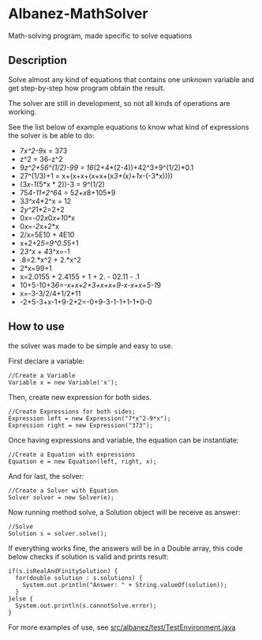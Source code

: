 # Albanez-MathSolver
Math-solving program, made specific to solve equations

## Description
Solve almost any kind of equations that contains one unknown variable and get step-by-step how program obtain the result.

The solver are still in development, so not all kinds of operations are working.

See the list below of example equations to know what kind of expressions the solver is be able to do:

* 7*x^2-9*x = 373
* z^2 = 36-z^2
* 9*z^2+56^(1/2)-99 = 16*(2+4*(2-4))+42^3+9^(1/2)*0.1
* 27^(1/3)+1 = x+(x+x+(x+x+(x*3+(x)+1*x-(-3*x))))
* (3*x-1*(5*x * 2))-3 = 9^(1/2)
* 75*4-11+2^6*4 = 5*2+x*8+105*9
* 3*3^x*4*2^x = 12
* 2*y^2*1*2=2+2	
* 0*x=-0*2*x*0*x+1*0*x	
* 0*x=-2*x+2*x	
* 2/x=5E10 + 4E10
* x+2+2*5=9^0.5*5+1
* 2*3^x + 4*3^x=-1
* .8=2.*x^2 + 2.*x^2
* 2*x=99+1
* x=2.0155 + 2.4155 + 1 + 2. - 02.11 - .1
* 10+5-10+3*6=-x+x+2+3+x+x+9-x-x+x+5-1*9
* x=-3-3/2/4+1/2*11
* -2+5-3+x-1+9-2+2=-0+9-3-1-1+1-1+0-0

## How to use
the solver was made to be simple and easy to use.

First declare a variable:

    //Create a Variable
    Variable x = new Variable('x');
    
Then, create new expression for both sides.
    
    //Create Expressions for both sides;
    Expression left = new Expression("7*x^2-9*x");
    Expression right = new Expression("373");
    
Once having expressions and variable, the equation can be instantiate:

    //Create a Equation with expressions
    Equation e = new Equation(left, right, x);

And for last, the solver:

    //Create a Solver with Equation
    Solver solver = new Solver(e);
    
Now running method solve, a Solution object will be receive as answer:
    
    //Solve
    Solution s = solver.solve();
    
If everything works fine, the answers will be in a Double array, this code below checks if solution is valid and prints result:

    if(s.isRealAndFinitySolution) {
      for(double solution : s.solutions) {
        System.out.println("Answer: " + String.valueOf(solution));
      }
    }else {
      System.out.println(s.cannotSolve.error);
    }

For more examples of use, see [src/albanez/test/TestEnvironment.java](https://github.com/AlbanezFelipe/Albanez-MathSolver/blob/master/src/albanez/test/TestEnvironment.java)
